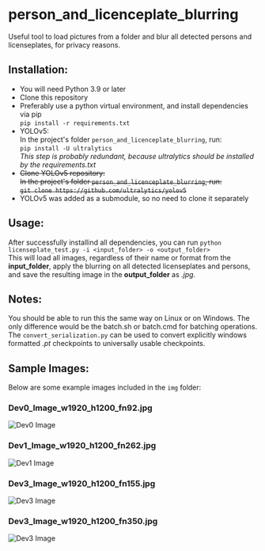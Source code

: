 # person_and_licenceplate_blurring
Useful tool to load pictures from a folder and blur all detected persons and licenseplates, for privacy reasons.

## Installation:
- You will need Python 3.9 or later
- Clone this repository
- Preferably use a python virtual environment, and install dependencies via pip\
  `pip install -r requirements.txt`
- YOLOv5:  
  In the project's folder `person_and_licenceplate_blurring`, run:  
  `pip install -U ultralytics`\
  *This step is probably redundant, because ultralytics should be installed by the requirements.txt*
- ~~Clone YOLOv5 repository:  
  In the project's folder `person_and_licenceplate_blurring`, run:  
  `git clone https://github.com/ultralytics/yolov5`~~  
- YOLOv5 was added as a submodule, so no need to clone it separately

## Usage:

After successfully installind all dependencies, you can run `python licenseplate_test.py -i <input_folder> -o <output_folder>`\
This will load all images, regardless of their name or format from the **input_folder**, apply the blurring on all detected licenseplates and persons, and save the resulting image in the **output_folder** as *.jpg*.

## Notes:

You should be able to run this the same way on Linux or on Windows. The only difference would be the batch.sh or batch.cmd for batching operations.\
The `convert_serialization.py` can be used to convert explicitly windows formatted *.pt* checkpoints to universally usable checkpoints.

## Sample Images:

Below are some example images included in the `img` folder:

### Dev0_Image_w1920_h1200_fn92.jpg
![Dev0 Image](img/Dev0_Image_w1920_h1200_fn92.jpg)

### Dev1_Image_w1920_h1200_fn262.jpg
![Dev1 Image](img/Dev1_Image_w1920_h1200_fn262.jpg)

### Dev3_Image_w1920_h1200_fn155.jpg
![Dev3 Image](img/Dev3_Image_w1920_h1200_fn155.jpg)

### Dev3_Image_w1920_h1200_fn350.jpg
![Dev3 Image](img/Dev3_Image_w1920_h1200_fn350.jpg)
